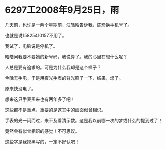 # 6297工2008年9月25日，雨

几天前，也许是一两个星期前，汪皓皓告诉我，陈玲换手机号了。

也就是说15825410157不用了。

我试了，电脑说是停机了。

皓皓问我要不要她的新号码，我说算了。我的心里在想什么呢？

人总是要有追求的。可是为什么我却是这个样子？

今晚无手电，于是用夜光手表的背光照了一下，结果，熄了。

原来快没电了。

想来这只手表买来也有两年多了吧！

这些都不是重点，重要的是这其中的画面似曾相识。

手表的光一闪而过，来不及看清示数。这是我以前哪一次的梦或什么的提到过了！

竟然会有似曾相识的感觉！不可思议。

这些字是我摸黑写的，一定不好认吧！
